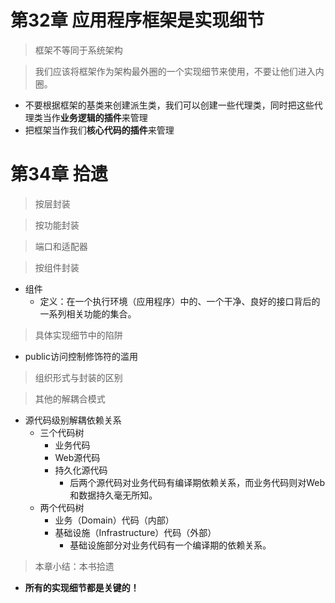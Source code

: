 # 第32章 应用程序框架是实现细节

> 框架不等同于系统架构

> 我们应该将框架作为架构最外圈的一个实现细节来使用，不要让他们进入内圈。

+ 不要根据框架的基类来创建派生类，我们可以创建一些代理类，同时把这些代理类当作**业务逻辑的插件**来管理
+ 把框架当作我们**核心代码的插件**来管理

# 第34章 拾遗

> 按层封装

> 按功能封装

> 端口和适配器

> 按组件封装

+ 组件
  + 定义：在一个执行环境（应用程序）中的、一个干净、良好的接口背后的一系列相关功能的集合。

> 具体实现细节中的陷阱

+ public访问控制修饰符的滥用

> 组织形式与封装的区别

> 其他的解耦合模式

+ 源代码级别解耦依赖关系
  + 三个代码树
    + 业务代码
    + Web源代码
    + 持久化源代码
      + 后两个源代码对业务代码有编译期依赖关系，而业务代码则对Web和数据持久毫无所知。
  + 两个代码树
    + 业务（Domain）代码（内部）
    + 基础设施（Infrastructure）代码（外部）
      + 基础设施部分对业务代码有一个编译期的依赖关系。

> 本章小结：本书拾遗

+ **所有的实现细节都是关键的！**
